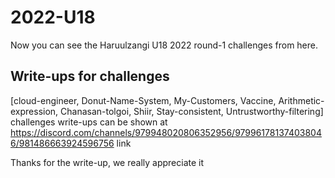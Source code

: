 # 2022-U18
Now you can see the Haruulzangi U18 2022 round-1 challenges from here.

## Write-ups for challenges 

[cloud-engineer, Donut-Name-System, My-Customers, Vaccine, Arithmetic-expression, Chanasan-tolgoi, Shiir, Stay-consistent, Untrustworthy-filtering] challenges write-ups can be shown at https://discord.com/channels/979948020806352956/979961781374038046/981486663924596756 link

Thanks for the write-up, we really appreciate it

